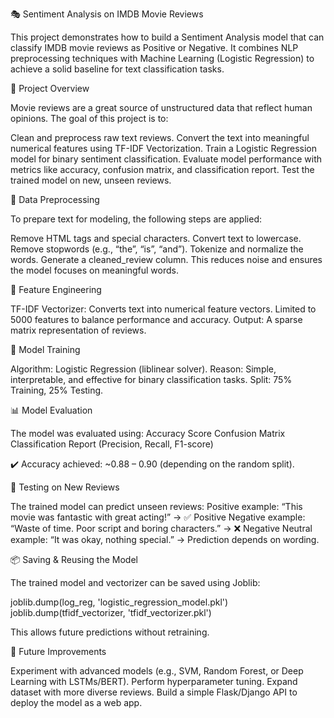 
 🎭 Sentiment Analysis on IMDB Movie Reviews

This project demonstrates how to build a Sentiment Analysis model that can classify IMDB movie reviews as Positive or Negative. It combines NLP preprocessing techniques with Machine Learning (Logistic Regression) to achieve a solid baseline for text classification tasks.

📌 Project Overview

Movie reviews are a great source of unstructured data that reflect human opinions. The goal of this project is to:

Clean and preprocess raw text reviews.
Convert the text into meaningful numerical features using TF-IDF Vectorization.
Train a Logistic Regression model for binary sentiment classification.
Evaluate model performance with metrics like accuracy, confusion matrix, and classification report.
Test the trained model on new, unseen reviews.

🧹 Data Preprocessing

To prepare text for modeling, the following steps are applied:

Remove HTML tags and special characters.
Convert text to lowercase.
Remove stopwords (e.g., “the”, “is”, “and”).
Tokenize and normalize the words.
Generate a cleaned_review column.
This reduces noise and ensures the model focuses on meaningful words.

🔎 Feature Engineering

TF-IDF Vectorizer: Converts text into numerical feature vectors.
Limited to 5000 features to balance performance and accuracy.
Output: A sparse matrix representation of reviews.

🤖 Model Training

Algorithm: Logistic Regression (liblinear solver).
Reason: Simple, interpretable, and effective for binary classification tasks.
Split: 75% Training, 25% Testing.

📊 Model Evaluation

The model was evaluated using:
Accuracy Score
Confusion Matrix
Classification Report (Precision, Recall, F1-score)

✔️ Accuracy achieved: ~0.88 – 0.90 (depending on the random split).

🧪 Testing on New Reviews

The trained model can predict unseen reviews:
Positive example: “This movie was fantastic with great acting!” → ✅ Positive
Negative example: “Waste of time. Poor script and boring characters.” → ❌ Negative
Neutral example: “It was okay, nothing special.” → Prediction depends on wording.

📦 Saving & Reusing the Model

The trained model and vectorizer can be saved using Joblib:

joblib.dump(log_reg, 'logistic_regression_model.pkl')
joblib.dump(tfidf_vectorizer, 'tfidf_vectorizer.pkl')


This allows future predictions without retraining.

🚀 Future Improvements

Experiment with advanced models (e.g., SVM, Random Forest, or Deep Learning with LSTMs/BERT).
Perform hyperparameter tuning.
Expand dataset with more diverse reviews.
Build a simple Flask/Django API to deploy the model as a web app.
